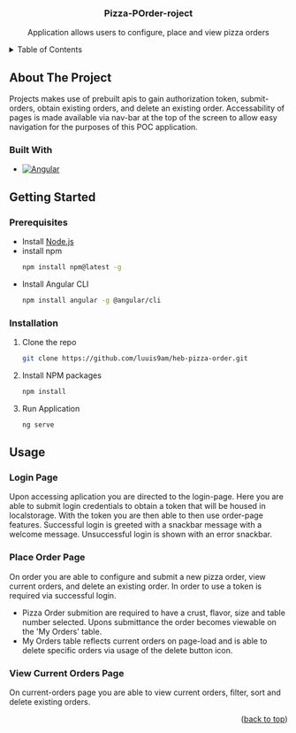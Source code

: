 <!-- Improved compatibility of back to top link: See: https://github.com/othneildrew/Best-README-Template/pull/73 -->
<a name="readme-top"></a>
<!--
*** Thanks for checking out the Best-README-Template. If you have a suggestion
*** that would make this better, please fork the repo and create a pull request
*** or simply open an issue with the tag "enhancement".
*** Don't forget to give the project a star!
*** Thanks again! Now go create something AMAZING! :D
-->

<h3 align="center">Pizza-POrder-roject</h3>

  <p align="center">
    Application allows users to configure, place and view pizza orders
    <br />
</div>



<!-- TABLE OF CONTENTS -->
<details>
  <summary>Table of Contents</summary>
  <ol>
    <li>
      <a href="#about-the-project">About The Project</a>
      <ul>
        <li><a href="#built-with">Built With</a></li>
      </ul>
    </li>
    <li>
      <a href="#getting-started">Getting Started</a>
      <ul>
        <li><a href="#prerequisites">Prerequisites</a></li>
        <li><a href="#installation">Installation</a></li>
      </ul>
    </li>
    <li><a href="#usage">Usage</a></li>
      <ul>
        <li><a href="#Login Page">Login Page</a></li>
        <li><a href="#Order Page">Order Page</a></li>
      </ul>
  </ol>
</details>



<!-- ABOUT THE PROJECT -->
## About The Project

Projects makes use of prebuilt apis to gain authorization token, submit-orders, obtain existing orders, and delete an existing order. Accessability of pages is made available via nav-bar at the top of the screen to allow easy navigation for the purposes of this POC application.


### Built With

* [![Angular][Angular.io]][Angular-url]

<!-- GETTING STARTED -->
## Getting Started

### Prerequisites

* Install [Node.js](https://nodejs.org/en/)
* install npm
  ```sh
  npm install npm@latest -g
  ```
* Install Angular CLI
  ```sh
  npm install angular -g @angular/cli
  ```

### Installation

1. Clone the repo
   ```sh
   git clone https://github.com/luuis9am/heb-pizza-order.git
   ```
3. Install NPM packages
   ```sh
   npm install
   ```
4. Run Application
   ```sh
   ng serve
   ```


<!-- USAGE EXAMPLES -->
## Usage

### Login Page
Upon accessing aplication you are directed to the login-page. Here you are able to submit login credentials to obtain a token that will be housed in localstorage. With the token you are then able to then use order-page features. Successful login is greeted with a snackbar message with a welcome message. Unsuccessful login is shown with an error snackbar.


### Place Order Page
On order you are able to configure and submit a new pizza order, view current orders, and delete an existing order. In order to use a token is required via successful login.
- Pizza Order submition are required to have a crust, flavor, size and table number selected. Upons submittance the order becomes viewable on the 'My Orders' table.
- My Orders table reflects current orders on page-load and is able to delete specific orders via usage of the delete button icon.

### View Current Orders Page
On current-orders page you are able to view current orders, filter, sort and delete existing orders. 


<p align="right">(<a href="#readme-top">back to top</a>)</p>


<!-- MARKDOWN LINKS & IMAGES -->
<!-- https://www.markdownguide.org/basic-syntax/#reference-style-links -->

[Angular.io]: https://img.shields.io/badge/Angular-DD0031?style=for-the-badge&logo=angular&logoColor=white
[Angular-url]: https://angular.io/
